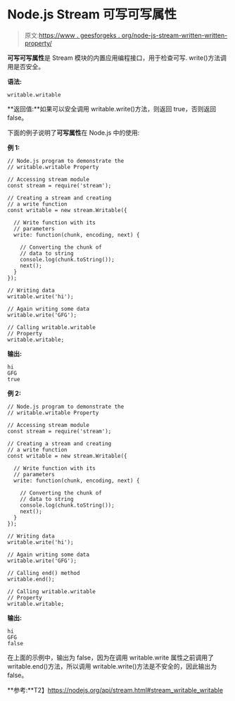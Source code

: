 # Node.js Stream 可写可写属性

> 原文:[https://www . geesforgeks . org/node-js-stream-written-written-property/](https://www.geeksforgeeks.org/node-js-stream-writable-writable-property/)

**可写可写属性**是 Stream 模块的内置应用编程接口，用于检查可写. write()方法调用是否安全。

**语法:**

```
writable.writable 
```

**返回值:**如果可以安全调用 writable.write()方法，则返回 true，否则返回 false。

下面的例子说明了**可写属性**在 Node.js 中的使用:

**例 1:**

```
// Node.js program to demonstrate the     
// writable.writable Property

// Accessing stream module
const stream = require('stream');

// Creating a stream and creating 
// a write function
const writable = new stream.Writable({

  // Write function with its 
  // parameters
  write: function(chunk, encoding, next) {

    // Converting the chunk of
    // data to string
    console.log(chunk.toString());
    next();
  }
});

// Writing data
writable.write('hi');

// Again writing some data
writable.write('GFG');

// Calling writable.writable
// Property
writable.writable;
```

**输出:**

```
hi
GFG
true

```

**例 2:**

```
// Node.js program to demonstrate the     
// writable.writable Property

// Accessing stream module
const stream = require('stream');

// Creating a stream and creating 
// a write function
const writable = new stream.Writable({

  // Write function with its 
  // parameters
  write: function(chunk, encoding, next) {

    // Converting the chunk of
    // data to string
    console.log(chunk.toString());
    next();
  }
});

// Writing data
writable.write('hi');

// Again writing some data
writable.write('GFG');

// Calling end() method
writable.end();

// Calling writable.writable
// Property
writable.writable;
```

**输出:**

```
hi
GFG
false

```

在上面的示例中，输出为 false，因为在调用 writable.write 属性之前调用了 writable.end()方法，所以调用 writable.write()方法是不安全的，因此输出为 false。

**参考:**T2】https://nodejs.org/api/stream.html#stream_writable_writable